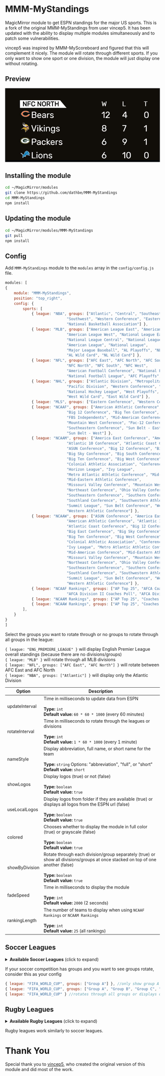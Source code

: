 # MMM-MyStandings
MagicMirror module to get ESPN standings for the major US sports.  This is a fork of the original MMM-MyStandings from user vincep5.  It has been updated with the ability to display multiple modules simultaneously and to patch some vulnerabilities.

vincep5 was inspired by MMM-MyScoreboard and figured that this will complement it nicely.
The module will rotate through different sports.  If you only want to show one sport or one division, the module will just display one without rotating.

## Preview
![screenshot1](screenshot1.JPG)

## Installing the module
```bash
cd ~/MagicMirror/modules
git clone https://github.com/dathbe/MMM-MyStandings
cd MMM-MyStandings
npm install
```

## Updating the module
```bash
cd ~/MagicMirror/modules/MMM-MyStandings
git pull
npm install
```

## Config
Add `MMM-MyStandings` module to the `modules` array in the `config/config.js` file.
````javascript
modules: [
{
	module: "MMM-MyStandings",
	position: "top_right",
	config: {
		sports: [
			{ league: "NBA", groups: ["Atlantic", "Central", "Southeast", "Northwest", "Pacific",
							"Southwest", "Western Conference", "Eastern Conference",
							"National Basketball Association"] },
			{ league: "MLB", groups: ["American League East", "American League Central",
							"American League West", "National League East",
							"National League Central", "National League West",
							"American League", "National League",
							"Major League Baseball", "AL Playoffs", "NL Playoffs",
							"AL Wild Card", "NL Wild Card"] },
			{ league: "NFL", groups: ["AFC East", "AFC North", "AFC South", "AFC West", "NFC East",
							"NFC North", "NFC South", "NFC West",
							"American Football Conference", "National Football Conference",
							"National Football League", "AFC Playoffs", "NFC Playoffs"] },
			{ league: "NHL", groups: ["Atlantic Division", "Metropolitan Division", "Central Division",
							"Pacific Division", "Western Conference", "Eastern Conference",
							"National Hockey League", "West Playoffs", "East Playoffs",
							"West Wild Card", "East Wild Card"] },
			{ league: "MLS", groups: ["Eastern Conference", "Western Conference"] },
			{ league: "NCAAF", groups: ["American Athletic Conference", "Atlantic Coast Conference",
							"Big 12 Conference", "Big Ten Conference", "Conference USA",
							"FBS Independents", "Mid-American Conference",
							"Mountain West Conference", "Pac-12 Conference",
							"Southeastern Conference", "Sun Belt - East",
							"Sun Belt - West"] },
			{ league: "NCAAM", groups: ["America East Conference", "American Athletic Conference",
							"Atlantic 10 Conference", "Atlantic Coast Conference",
							"ASUN Conference", "Big 12 Conference", "Big East Conference",
							"Big Sky Conference", "Big South Conference",
							"Big Ten Conference", "Big West Conference",
							"Colonial Athletic Association", "Conference USA",
							"Horizon League", "Ivy League",
							"Metro Atlantic Athletic Conference", "Mid-American Conference",
							"Mid-Eastern Athletic Conference",
							"Missouri Valley Conference", "Mountain West Conference",
							"Northeast Conference", "Ohio Valley Conference", "Patriot League",
							"Southeastern Conference", "Southern Conference",
							"Southland Conference", "Southwestern Athletic Conference",
							"Summit League", "Sun Belt Conference", "West Coast Conference",
							"Western Athletic Conference"] },
			{ league: "NCAAW", groups: ["ASUN Conference", "America East Conference",
							"American Athletic Conference", "Atlantic 10 Conference",
							"Atlantic Coast Conference", "Big 12 Conference",
							"Big East Conference", "Big Sky Conference", "Big South Conference",
							"Big Ten Conference", "Big West Conference",
							"Colonial Athletic Association", "Conference USA", "Horizon League",
							"Ivy League", "Metro Atlantic Athletic Conference",
							"Mid-American Conference", "Mid-Eastern Athletic Conference",
							"Missouri Valley Conference", "Mountain West Conference",
							"Northeast Conference", "Ohio Valley Conference", "Patriot League",
							"Southeastern Conference", "Southern Conference",
							"Southland Conference", "Southwestern Athletic Conference",
							"Summit League", "Sun Belt Conference", "West Coast Conference",
							"Western Athletic Conference"] },
			{ league: "NCAAF Rankings", groups: ["AP Top 25", "AFCA Coaches Poll", "FCS Coaches Poll",
							"AFCA Division II Coaches Poll", "AFCA Division III Coaches Poll"] },
			{ league: "NCAAM Rankings", groups: ["AP Top 25", "Coaches Poll"] },
			{ league: "NCAAW Rankings", groups: ["AP Top 25", "Coaches Poll"] }
		],
	}
}
]
````

Select the groups you want to rotate through or no groups to rotate through all groups in the league:

`{ league: "ENG_PREMIERE_LEAGUE" }` will display English Premier League overall standings (because there are no divisions/groups)
<br>`{ league: "MLB" }` will rotate through all MLB divisions
<br>`{ league: "NFL", groups: ["AFC East", "AFC North"] }` will rotate between AFC East and AFC North
<br>`{ league: "NBA", groups: ["Atlantic"] }` will display only the Atlantic Division

| Option | Description
| ------- |  -------
| updateInterval | Time in milliseconds to update data from ESPN<br><br>**Type:** `int` <br> **Default value:** `60 * 60 * 1000` (every 60 minutes)
| rotateInterval | Time in milliseconds to rotate through the leagues or divisions<br><br>**Type:** `int` <br> **Default value:** `1 * 60 * 1000` (every 1 minute)
| nameStyle | Display abbreviation, full name, or short name for the team<br><br>**Type:** `string` Options: "abbreviation", "full", or "short"<br> **Default value:** `short`
| showLogos | Display logos (true) or not (false)<br><br>**Type:** `boolean` <br> **Default value:** `true`
| useLocalLogos | Display logos from folder if they are available (true) or displays all logos from the ESPN url (false)<br><br>**Type:** `boolean` <br> **Default value:** `true`
| colored | Chooses whether to display the module in full color (true) or grayscale (false)<br><br>**Type:** `boolean` <br> **Default value:** `true`
| showByDivision | Rotate through each division/group separately (true) or show all divisions/groups at once stacked on top of one another (false)<br><br>**Type:** `boolean` <br> **Default value:** `true`
| fadeSpeed | Time in milliseconds to display the module<br><br>**Type:** `int` <br> **Default value:** `2000` (2 seconds)
| rankingLength | The number of teams to display when using `NCAAF Rankings` or `NCAAM Rankings`<br><br>**Type:** `int` <br> **Default value:** `25` (all rankings)


## Soccer Leagues
<details>
  <summary><b>Available Soccer Leagues</b> (click to expand)</summary>
	
	//International Soccer
	"AFC_ASIAN_CUP"
	"AFC_ASIAN_CUP_Q"
	"AFF_CUP"
	"AFR_NATIONS_CUP"
	"AFR_NATIONS_CUP_Q"
	"AFR_NATIONS_CHAMPIONSHIP"
	"CONMEBOL_COPA_AMERICA"
	"FIFA_CLUB_WORLD_CUP"
	"FIFA_CONFEDERATIONS_CUP"
	"FIFA_MENS_OLYMPICS"
	"FIFA_WOMENS_OLYMPICS"
	"FIFA_WOMENS_WORLD_CUP"
	"FIFA_WORLD_CUP"
	"FIFA_WORLD_CUP_Q_AFC"
	"FIFA_WORLD_CUP_Q_CAF"
	"FIFA_WORLD_CUP_Q_CONCACAF"
	"FIFA_WORLD_CUP_Q_CONMEBOL"
	"FIFA_WORLD_CUP_Q_OFC"
	"FIFA_WORLD_CUP_Q_UEFA"
	"FIFA_WORLD_U17"
	"FIFA_WORLD_U20"
	"UEFA_CHAMPIONS"
	"UEFA_CONFERENCE_LEAGUE"
	"UEFA_EUROPA"
	"UEFA_EUROPEAN_CHAMPIONSHIP"
	"UEFA_EUROPEAN_CHAMPIONSHIP_Q"
	"UEFA_EUROPEAN_CHAMPIONSHIP_U19"
	"UEFA_EUROPEAN_CHAMPIONSHIP_U21"
	"UEFA_NATIONS"
	"SAFF_CHAMPIONSHIP"
	"WOMENS_EUROPEAN_CHAMPIONSHIP"
	
	//UK/Ireland Soccer
	"ENG_CHAMPIONSHIP"
	"ENG_EFL"
	"ENG_LEAGUE_1"
	"ENG_LEAGUE_2"
	"ENG_NATIONAL"
	"ENG_PREMIERE_LEAGUE"
	"IRL_PREM"
	"NIR_PREM"
	"SCO_CIS"
	"SCO_CHAMPIONSHIP"
	"SCO_LEAGUE_1"
	"SCO_LEAGUE_2"
	"SCO_PREM"
	"WAL_PREM"
	
	//European Soccer
	"AUT_BUNDESLIGA"
	"BEL_DIV_A"
	"DEN_SAS_LIGAEN"
	"ESP_LALIGA"
	"ESP_SEGUNDA_DIV"
	"FRA_LIGUE_1"
	"FRA_LIGUE_2"
	"GER_2_BUNDESLIGA"
	"GER_BUNDESLIGA"
	"GRE_SUPER_LEAGUE"
	"ISR_PREMIER_LEAGUE"
	"ITA_SERIE_A"
	"ITA_SERIE_B"
	"MLT_PREMIER_LEAGUE"
	"NED_EERSTE_DIVISIE"
	"NED_EREDIVISIE"
	"NOR_ELITESERIEN"
	"POR_LIGA"
	"ROU_FIRST_DIV"
	"RUS_PREMIER_LEAGUE"
	"SUI_SUPER_LEAGUE"
	"SWE_ALLSVENSKANLIGA"
	"TUR_SUPER_LIG"
	
	//South American Soccer
	"ARG_COPA"
	"ARG_NACIONAL_B"
	"ARG_PRIMERA_DIV_B"
	"ARG_PRIMERA_DIV_C"
	"ARG_PRIMERA_DIV_D"
	"ARG_SUPERLIGA"
	"BOL_LIGA_PRO"
	"BRA_CAMP_CARIOCA"
	"BRA_CAMP_GAUCHO"
	"BRA_CAMP_MINEIRO"
	"BRA_CAMP_PAULISTA"
	"BRA_SERIE_A"
	"BRA_SERIE_B"
	"BRA_SERIE_C"
	"CHI_PRIMERA_DIV"
	"COL_PRIMERA_A"
	"COL_PRIMERA_B"
	"CONMEBOL_COPA_LIBERTADORES"
	"CONMEBOL_COPA_SUDAMERICANA"
	"ECU_PRIMERA_A"
	"PAR_PRIMERA_DIV"
	"PER_PRIMERA_PRO"
	"URU_PRIMERA_DIV"
	"VEN_PRIMERA_PRO"
	
	//North American Soccer
 	"CONCACAF_GOLD_CUP"
 	"CONCACAF_NATIONS_LEAGUE"
	"CONCACAF_NATIONS_Q"
	"CONCACAF_WOMENS_CHAMPIONSHIP"
	"CRC_PRIMERA_DIV"
	"GUA_LIGA_NACIONAL"
	"HON_PRIMERA_DIV"
	"JAM_PREMIER_LEAGUE"
	"MEX_ASCENSO_MX"
	"MEX_COPA_MX"
	"MEX_LIGA_BANCOMER"
	"SLV_PRIMERA_DIV"
	"USA_MLS"
	"USA_NCAA_SL_M"
	"USA_NCAA_SL_W"
	"USA_NASL"
	"USA_NWSL"
	"USA_OPEN"
	"USA_USL"
	
	//Asian Soccer
	"AFC_CHAMPIONS"
	"AUS_A_LEAGUE"
	"CHN_SUPER_LEAGUE"
	"IDN_SUPER_LEAGUE"
	"IND_I_LEAGUE"
	"IND_SUPER_LEAGUE"
	"JPN_J_LEAGUE"
	"MYS_SUPER_LEAGUE"
	"SGP_PREMIER_LEAGUE"
	"THA_PREMIER_LEAGUE"
	
	//African Soccer
	"CAF_CHAMPIONS"
	"CAF_CONFED_CUP"
	"GHA_PREMIERE_LEAGUE"
	"KEN_PREMIERE_LEAGUE"
	"NGA_PRO_LEAGUE"
	"RSA_FIRST_DIV"
	"RSA_PREMIERSHIP"
	"UGA_SUPER_LEAGUE"
	"ZAM_SUPER_LEAGUE"
	"ZIM_PREMIER_LEAGUE"
</details>

If your soccer competition has groups and you want to see groups rotate, consider this as your config
````javascript
{ league: "FIFA_WORLD_CUP", groups: ["Group A"] }, //only show group A
{ league: "FIFA_WORLD_CUP", groups: ["Group A", "Group B", "Group C", "Group D", "Group E", "Group G", "Group H"] } //rotates through selected groups
{ league: "FIFA_WORLD_CUP" } //rotates through all groups or displays overall standings if there are no groups
````
## Rugby Leagues
<details>
  <summary><b>Available Rugby Leagues</b> (click to expand)</summary>
	
	//Rugby
	"Premiership Rugby"
	"Rugby World Cup"
	"Six Nations Rugby"
	"The Rugby Championship"
	"European Rugby Champions Cup"
	"United Rugby Championship"
	"Super Rugby Pacific"
	"Olympic Men's 7s Rugby"
	"Olympic Women's Rugby Sevens"
	"International Test Match Rugby"
	"URBA Top 12 Rugby"
	"Mitre 10 Cup Rugby"
</details>

Rugby leagues work similarly to soccer leagues.

# Thank You
Special thank you to [vincep5](https://github.com/vincep5/), who created the original version of this module and did most of the work.
